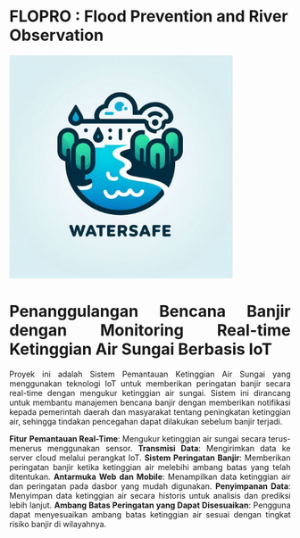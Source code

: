 # FLOPRO : Flood Prevention and River Observation
<!DOCTYPE html>
<html lang="id">
<head>
    <meta charset="UTF-8">
    <meta name="viewport" content="width=device-width, initial-scale=1.0">
    <meta http-equiv="X-UA-Compatible" content="ie=edge">
    <img src= "https://github.com/RaihanKP10/FLOPRO-Flood-Prevention-and-River-Observation/blob/main/logo%20watersafe%20(1).jpg"  width = 400>

</head>
<body>
    <div class="container" align=justify>
        <h1>Penanggulangan Bencana Banjir dengan Monitoring Real-time Ketinggian Air Sungai Berbasis IoT</h1>
        <p>Proyek ini adalah Sistem Pemantauan Ketinggian Air Sungai yang menggunakan teknologi IoT untuk memberikan peringatan banjir secara real-time dengan mengukur ketinggian air sungai. Sistem ini dirancang untuk membantu manajemen bencana banjir dengan memberikan notifikasi kepada pemerintah daerah dan masyarakat tentang peningkatan ketinggian air, sehingga tindakan pencegahan dapat dilakukan sebelum banjir terjadi.

**Fitur**
**Pemantauan Real-Time**: Mengukur ketinggian air sungai secara terus-menerus menggunakan sensor.
**Transmisi Data**: Mengirimkan data ke server cloud melalui perangkat IoT.
**Sistem Peringatan Banjir**: Memberikan peringatan banjir ketika ketinggian air melebihi ambang batas yang telah ditentukan.
**Antarmuka Web dan Mobile**: Menampilkan data ketinggian air dan peringatan pada dasbor yang mudah digunakan.
**Penyimpanan Data**: Menyimpan data ketinggian air secara historis untuk analisis dan prediksi lebih lanjut.
**Ambang Batas Peringatan yang Dapat Disesuaikan**: Pengguna dapat menyesuaikan ambang batas ketinggian air sesuai dengan tingkat risiko banjir di wilayahnya.</p>
